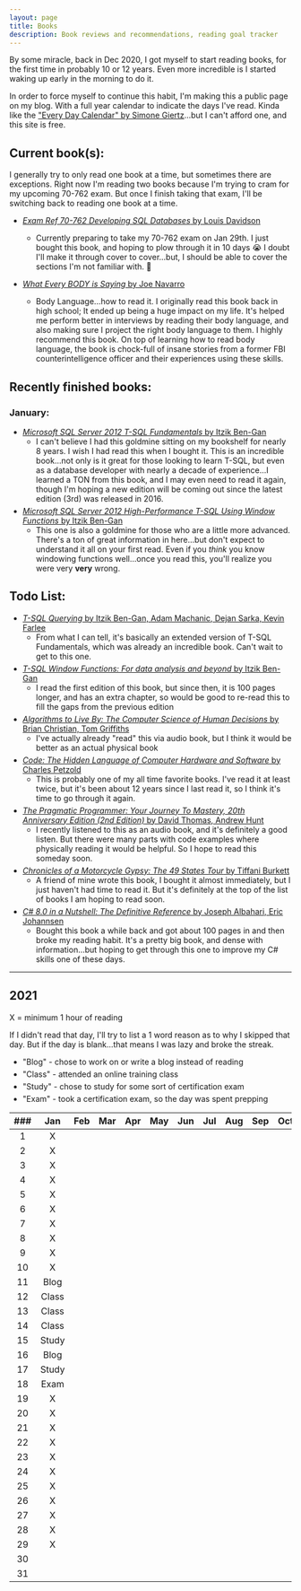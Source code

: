 ```yaml
---
layout: page
title: Books
description: Book reviews and recommendations, reading goal tracker
---
```


<style>
    li {
        margin-bottom: 5px;
    }
</style>

By some miracle, back in Dec 2020, I got myself to start reading books, for the first time in probably 10 or 12 years. Even more incredible is I started waking up early in the morning to do it.

In order to force myself to continue this habit, I'm making this a public page on my blog. With a full year calendar to indicate the days I've read. Kinda like the ["Every Day Calendar" by Simone Giertz](https://www.simonegiertz.com/every-day-calendar)...but I can't afford one, and this site is free.

## Current book(s):

I generally try to only read one book at a time, but sometimes there are exceptions. Right now I'm reading two books because I'm trying to cram for my upcoming 70-762 exam. But once I finish taking that exam, I'll be switching back to reading one book at a time.

* [*Exam Ref 70-762 Developing SQL Databases* by Louis Davidson](https://amzn.to/35Re73h)
  * Currently preparing to take my 70-762 exam on Jan 29th. I just bought this book, and hoping to plow through it in 10 days 😭 I doubt I'll make it through cover to cover...but, I should be able to cover the sections I'm not familiar with. 🤞

* [*What Every BODY is Saying* by Joe Navarro](https://amzn.to/3oQtvVh)
  * Body Language...how to read it. I originally read this book back in high school; It ended up being a huge impact on my life. It's helped me perform better in interviews by reading their body language, and also making sure I project the right body language to them. I highly recommend this book. On top of learning how to read body language, the book is chock-full of insane stories from a former FBI counterintelligence officer and their experiences using these skills.

## Recently finished books:

### January:

* [*Microsoft SQL Server 2012 T-SQL Fundamentals* by Itzik Ben-Gan](https://amzn.to/3svr2BU)
  * I can't believe I had this goldmine sitting on my bookshelf for nearly 8 years. I wish I had read this when I bought it. This is an incredible book...not only is it great for those looking to learn T-SQL, but even as a database developer with nearly a decade of experience...I learned a TON from this book, and I may even need to read it again, though I'm hoping a new edition will be coming out since the latest edition (3rd) was released in 2016.
* [*Microsoft SQL Server 2012 High-Performance T-SQL Using Window Functions* by Itzik Ben-Gan](https://amzn.to/3inZ2vd)
  * This one is also a goldmine for those who are a little more advanced. There's a ton of great information in here...but don't expect to understand it all on  your first read. Even if you *think* you know windowing functions well...once you read this,  you'll realize you were very **very** wrong.

## Todo List:

* [*T-SQL Querying* by Itzik Ben-Gan, Adam Machanic, Dejan Sarka, Kevin Farlee](https://amzn.to/39BLMzk)
  * From what I can tell, it's basically an extended version of T-SQL Fundamentals, which was already an incredible book. Can't wait to get to this one.
* [*T-SQL Window Functions: For data analysis and beyond* by Itzik Ben-Gan](https://amzn.to/3sxF7yv)
  * I read the first edition of this book, but since then, it is 100 pages longer, and has an extra chapter, so would be good to re-read this to fill the gaps from the previous edition
* [*Algorithms to Live By: The Computer Science of Human Decisions* by Brian Christian, Tom Griffiths](https://amzn.to/3ijrSgk)
  * I've actually already "read" this via audio book, but I think it would be better as an actual physical book
* [*Code: The Hidden Language of Computer Hardware and Software* by Charles Petzold](https://amzn.to/39y9OLu)
  * This is probably one of my all time favorite books. I've read it at least twice, but it's been about 12 years since I last read it, so I think it's time to go through it again.
* [*The Pragmatic Programmer: Your Journey To Mastery, 20th Anniversary Edition (2nd Edition)* by David Thomas, Andrew Hunt](https://amzn.to/3oRAm0K)
  * I recently listened to this as an audio book, and it's definitely a good listen. But there were many parts with code examples where physically reading it would be helpful. So I hope to read this someday soon.
* [*Chronicles of a Motorcycle Gypsy: The 49 States Tour* by Tiffani Burkett](https://amzn.to/3nQdddB)
  * A friend of mine wrote this book, I bought it almost immediately, but I just haven't had time to read it. But it's definitely at the top of the list of books I am hoping to read soon.
* [*C# 8.0 in a Nutshell: The Definitive Reference* by Joseph Albahari, Eric Johannsen](https://amzn.to/2KlumOF)
  * Bought this book a while back and got about 100 pages in and then broke my reading habit. It's a pretty big book, and dense with information...but hoping to get through this one to improve my C# skills one of these days.

---

## 2021

X = minimum 1 hour of reading

If I didn't read that day, I'll try to list a 1 word reason as to why I skipped that day. But if the day is blank...that means I was lazy and broke the streak.

* "Blog" - chose to work on or write a blog instead of reading
* "Class" - attended an online training class
* "Study" - chose to study for some sort of certification exam
* "Exam" - took a certification exam, so the day was spent prepping

| ###  |  Jan  | Feb  | Mar  | Apr  | May  | Jun  | Jul  | Aug  | Sep  | Oct  | Nov  | Dec  |
| :--: | :---: | :--: | :--: | :--: | :--: | :--: | :--: | :--: | :--: | :--: | :--: | :--: |
|  1   |   X   |      |      |      |      |      |      |      |      |      |      |      |
|  2   |   X   |      |      |      |      |      |      |      |      |      |      |      |
|  3   |   X   |      |      |      |      |      |      |      |      |      |      |      |
|  4   |   X   |      |      |      |      |      |      |      |      |      |      |      |
|  5   |   X   |      |      |      |      |      |      |      |      |      |      |      |
|  6   |   X   |      |      |      |      |      |      |      |      |      |      |      |
|  7   |   X   |      |      |      |      |      |      |      |      |      |      |      |
|  8   |   X   |      |      |      |      |      |      |      |      |      |      |      |
|  9   |   X   |      |      |      |      |      |      |      |      |      |      |      |
|  10  |   X   |      |      |      |      |      |      |      |      |      |      |      |
|  11  | Blog  |      |      |      |      |      |      |      |      |      |      |      |
|  12  | Class |      |      |      |      |      |      |      |      |      |      |      |
|  13  | Class |      |      |      |      |      |      |      |      |      |      |      |
|  14  | Class |      |      |      |      |      |      |      |      |      |      |      |
|  15  | Study |      |      |      |      |      |      |      |      |      |      |      |
|  16  | Blog  |      |      |      |      |      |      |      |      |      |      |      |
|  17  | Study |      |      |      |      |      |      |      |      |      |      |      |
|  18  | Exam  |      |      |      |      |      |      |      |      |      |      |      |
|  19  |   X   |      |      |      |      |      |      |      |      |      |      |      |
|  20  |   X   |      |      |      |      |      |      |      |      |      |      |      |
|  21  |   X   |      |      |      |      |      |      |      |      |      |      |      |
|  22  |   X   |      |      |      |      |      |      |      |      |      |      |      |
|  23  |   X   |      |      |      |      |      |      |      |      |      |      |      |
|  24  |   X   |      |      |      |      |      |      |      |      |      |      |      |
|  25  |   X   |      |      |      |      |      |      |      |      |      |      |      |
|  26  |   X   |      |      |      |      |      |      |      |      |      |      |      |
|  27  |   X   |      |      |      |      |      |      |      |      |      |      |      |
|  28  |   X   |      |      |      |      |      |      |      |      |      |      |      |
|  29  |   X   |      |      |      |      |      |      |      |      |      |      |      |
|  30  |       |      |      |      |      |      |      |      |      |      |      |      |
|  31  |       |      |      |      |      |      |      |      |      |      |      |      |
